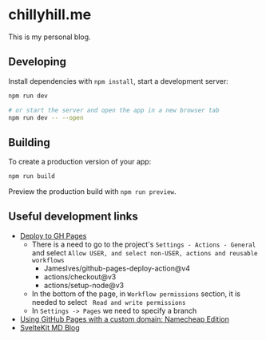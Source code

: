 # chillyhill.me

This is my personal blog.

## Developing

Install dependencies with `npm install`, start a development server:

```bash
npm run dev

# or start the server and open the app in a new browser tab
npm run dev -- --open
```

## Building

To create a production version of your app:

```bash
npm run build
```

Preview the production build with `npm run preview`.

## Useful development links

- [Deploy to GH Pages](https://github.com/metonym/sveltekit-gh-pages)
  - There is a need to go to the project's `Settings - Actions - General` and select `Allow USER, and select non-USER, actions and reusable workflows`
    - JamesIves/github-pages-deploy-action@v4
    - actions/checkout@v3
    - actions/setup-node@v3
  - In the bottom of the page, in `Workflow permissions` section, it is needed to select `
Read and write permissions`
  - In `Settings -> Pages` we need to specify a branch
- [Using GitHub Pages with a custom domain: Namecheap Edition](https://gist.github.com/plembo/84f80c920bb5ac6f19e53fe6f8db1ff7)
- [SvelteKit MD Blog](https://joyofcode.xyz/sveltekit-markdown-blog#posts-api-endpoint)
